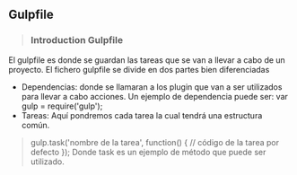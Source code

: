 ## Gulpfile

> ### Introduction Gulpfile
El gulpfile es donde se guardan las tareas que se van a llevar a cabo de un proyecto.
El fichero gulpfile se divide en dos partes bien diferenciadas
* Dependencias: donde se llamaran a los plugin que van a ser utilizados para llevar a cabo acciones.
Un ejemplo de dependencia puede ser:
var gulp = require('gulp');
* Tareas: Aquí pondremos cada tarea la cual tendrá una estructura común.

> gulp.task('nombre de la tarea', function() {
>  // código de la tarea por defecto
> });
Donde task es un ejemplo de método que puede ser utilizado.



